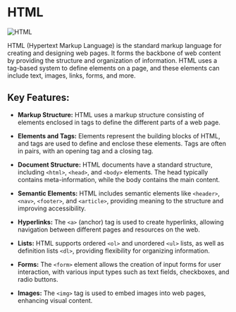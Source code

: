 # HTML

![HTML](https://borjaarandavaquero.com/wp-content/uploads/2021/07/que-es-html.jpg)

HTML (Hypertext Markup Language) is the standard markup language for creating and designing web pages. It forms the backbone of web content by providing the structure and organization of information. HTML uses a tag-based system to define elements on a page, and these elements can include text, images, links, forms, and more.

## Key Features:

- **Markup Structure:** HTML uses a markup structure consisting of elements enclosed in tags to define the different parts of a web page.

- **Elements and Tags:** Elements represent the building blocks of HTML, and tags are used to define and enclose these elements. Tags are often in pairs, with an opening tag and a closing tag.

- **Document Structure:** HTML documents have a standard structure, including `<html>`, `<head>`, and `<body>` elements. The head typically contains meta-information, while the body contains the main content.

- **Semantic Elements:** HTML includes semantic elements like `<header>`, `<nav>`, `<footer>`, and `<article>`, providing meaning to the structure and improving accessibility.

- **Hyperlinks:** The `<a>` (anchor) tag is used to create hyperlinks, allowing navigation between different pages and resources on the web.

- **Lists:** HTML supports ordered `<ol>` and unordered `<ul>` lists, as well as definition lists `<dl>`, providing flexibility for organizing information.

- **Forms:** The `<form>` element allows the creation of input forms for user interaction, with various input types such as text fields, checkboxes, and radio buttons.

- **Images:** The `<img>` tag is used to embed images into web pages, enhancing visual content.